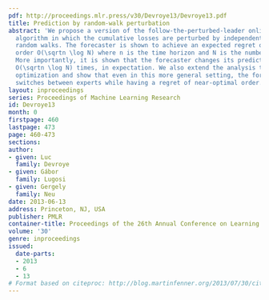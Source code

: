 ```yaml
---
pdf: http://proceedings.mlr.press/v30/Devroye13/Devroye13.pdf
title: Prediction by random-walk perturbation
abstract: 'We propose a version of the follow-the-perturbed-leader online prediction
  algorithm in which the cumulative losses are perturbed by independent symmetric
  random walks. The forecaster is shown to achieve an expected regret of the optimal
  order O(\sqrtn \log N) where n is the time horizon and N is the number of experts.
  More importantly, it is shown that the forecaster changes its prediction at most
  O(\sqrtn \log N) times, in expectation. We also extend the analysis to online combinatorial
  optimization and show that even in this more general setting, the forecaster rarely
  switches between experts while having a regret of near-optimal order. '
layout: inproceedings
series: Proceedings of Machine Learning Research
id: Devroye13
month: 0
firstpage: 460
lastpage: 473
page: 460-473
sections: 
author:
- given: Luc
  family: Devroye
- given: Gábor
  family: Lugosi
- given: Gergely
  family: Neu
date: 2013-06-13
address: Princeton, NJ, USA
publisher: PMLR
container-title: Proceedings of the 26th Annual Conference on Learning Theory
volume: '30'
genre: inproceedings
issued:
  date-parts:
  - 2013
  - 6
  - 13
# Format based on citeproc: http://blog.martinfenner.org/2013/07/30/citeproc-yaml-for-bibliographies/
---
```

